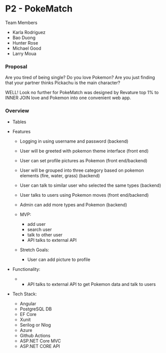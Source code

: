 # P2 - PokeMatch

Team Members
- Karla Rodriguez
- Bao Duong
- Hunter Rose
- Michael Good
- Larry Moua

### Proposal
  Are you tired of being single? Do you love Pokemon? Are you just finding that your partner thinks Pickachu is the main character?
  
  WELL! Look no further for PokeMatch was designed by Revature top 1% to INNER JOIN love and Pokemon into one convenient web app.
   
### Overview
- Tables
- Features
    - Logging in using username and password (backend)
    - User will be greeted with pokemon theme interface (front end)
    - User can set profile pictures as Pokemon (front end/backend)
    - User will be grouped into three category based on pokemon elements (fire, water, grass) (backend)
    - User can talk to similar user who selected the same types (backend)
    - User talks to users using Pokemon moves (front end/backend)
    - Admin can add more types and Pokemon (backend)

    - MVP:
      - add user
      - search user
      - talk to other user
      - API talks to external API
    
    - Stretch Goals:
      - User can add picture to profile

- Functionality:
  - - API talks to external API to get Pokemon data and talk to users
  
- Tech Stack:
    - Angular
    - PostgreSQL DB
    - EF Core
    - Xunit
    - Serilog or Nlog
    - Azure
    - Github Actions
    - ASP.NET Core MVC
    - ASP.NET CORE API 
    

